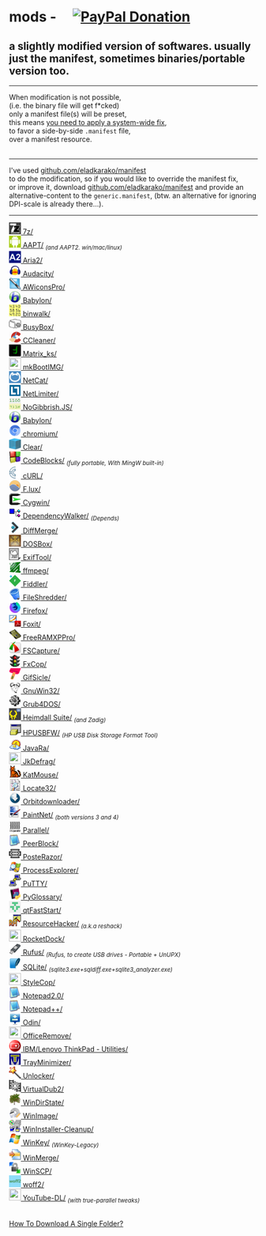 <h1>mods - &nbsp; &nbsp; <a href="https://paypal.me/e1adkarak0" ok><img src="https://www.paypalobjects.com/webstatic/mktg/Logo/pp-logo-100px.png" alt="PayPal Donation" ok></a></h1>
<h2>a slightly modified version of softwares. usually just the manifest, sometimes binaries/portable version too.</h2>

<hr/>

When modification is not possible,<br/>
(i.e. the binary file will get f*cked)<br/>
only a manifest file(s) will be preset,<br/>
this means <a href="https://gist.github.com/eladkarako/d24d5ed3c917ef230b0fc990104f9fe6">you need to apply a system-wide fix</a>,<br/>
to favor a side-by-side <code>.manifest</code> file,<br/>
over a manifest resource.<br/>
<br/>
<hr/>
I've used <a href="https://github.com/eladkarako/manifest/">github.com/eladkarako/manifest</a><br/>
to do the modification, so if you would like to override the manifest fix,<br/>
or improve it, download <a href="https://github.com/eladkarako/manifest/">github.com/eladkarako/manifest</a> and provide an alternative-content to the <code>generic.manifest</code>, (btw. an alternative for ignoring DPI-scale is already there...).

<hr/>

<a href="7z/"                ><img width="24" height="24" alt="" src="7z/resources/icon.gif"                />&nbsp;7z/</a><br/>
<a href="AAPT/"              ><img width="24" height="24" alt="" src="AAPT/resources/icon.png"              />&nbsp;AAPT/</a>  <sub><em>(and AAPT2. win/mac/linux)</em></sub><br/>
<a href="Aria2/"             ><img width="24" height="24" alt="" src="Aria2/resources/icon.png"             />&nbsp;Aria2/</a><br/>
<a href="Audacity/"          ><img width="24" height="24" alt="" src="Audacity/resources/icon.png"          />&nbsp;Audacity/</a><br/>
<a href="AWiconsPro/"        ><img width="24" height="24" alt="" src="AWiconsPro/resources/icon.png"        />&nbsp;AWiconsPro/</a><br/>
<a href="Babylon/"           ><img width="24" height="24" alt="" src="Babylon/resources/icon.png"           />&nbsp;Babylon/</a><br/>
<a href="binwalk/"           ><img width="24" height="24" alt="" src="binwalk/resources/icon.png"           />&nbsp;binwalk/</a><br/>
<a href="BusyBox/"           ><img width="24" height="24" alt="" src="BusyBox/resources/icon.png"           />&nbsp;BusyBox/</a><br/>
<a href="CCleaner/"          ><img width="24" height="24" alt="" src="CCleaner/resources/icon.png"          />&nbsp;CCleaner/</a><br/>
<a href="Matrix_ks/"         ><img width="24" height="24" alt="" src="Matrix_ks/resources/icon.png"         />&nbsp;Matrix_ks/</a><br/>
<a href="mkBootIMG/"         ><img width="24" height="24" alt="" src="mkBootIMG/resources/icon.png"         />&nbsp;mkBootIMG/</a><br/>
<a href="NetCat/"            ><img width="24" height="24" alt="" src="NetCat/resources/icon.png"            />&nbsp;NetCat/</a><br/>
<a href="NetLimiter/"        ><img width="24" height="24" alt="" src="NetLimiter/resources/icon.png"        />&nbsp;NetLimiter/</a><br/>
<a href="NoGibbrish.JS/"     ><img width="24" height="24" alt="" src="NoGibbrish.JS/resources/icon.png"     />&nbsp;NoGibbrish.JS/</a><br/>
<a href="Babylon/"           ><img width="24" height="24" alt="" src="Babylon/resources/icon.png"           />&nbsp;Babylon/</a><br/>
<a href="chromium/"          ><img width="24" height="24" alt="" src="chromium/resources/icon.png"          />&nbsp;chromium/</a><br/>
<a href="Clear/"             ><img width="24" height="24" alt="" src="Clear/resources/icon.png"             />&nbsp;Clear/</a><br/>
<a href="CodeBlocks/"        ><img width="24" height="24" alt="" src="CodeBlocks/resources/icon.png"        />&nbsp;CodeBlocks/</a>  <sub><em>(fully portable, With MingW built-in)</em></sub><br/>
<a href="cURL/"              ><img width="24" height="24" alt="" src="cURL/resources/icon.png"              />&nbsp;cURL/</a><br/>
<a href="F.lux/"             ><img width="24" height="24" alt="" src="F.lux/resources/icon.png"             />&nbsp;F.lux/</a><br/>
<a href="Cygwin/"            ><img width="24" height="24" alt="" src="Cygwin/resources/icon.png"            />&nbsp;Cygwin/</a><br/>
<a href="DependencyWalker/"  ><img width="24" height="24" alt="" src="DependencyWalker/resources/icon.png"  />&nbsp;DependencyWalker/</a>  <sub><em>(Depends)</em></sub><br/>
<a href="DiffMerge/"         ><img width="24" height="24" alt="" src="DiffMerge/resources/icon.png"         />&nbsp;DiffMerge/</a><br/>
<a href="DOSBox/"            ><img width="24" height="24" alt="" src="DOSBox/resources/icon.png"            />&nbsp;DOSBox/</a><br/>
<a href="ExifTool/"          ><img width="24" height="24" alt="" src="ExifTool/resources/icon.png"          />&nbsp;ExifTool/</a><br/>
<a href="ffmpeg/"            ><img width="24" height="24" alt="" src="ffmpeg/resources/icon.png"            />&nbsp;ffmpeg/</a><br/>
<a href="Fiddler/"           ><img width="24" height="24" alt="" src="Fiddler/resources/icon.png"           />&nbsp;Fiddler/</a><br/>
<a href="FileShredder/"      ><img width="24" height="24" alt="" src="FileShredder/resources/icon.png"      />&nbsp;FileShredder/</a><br/>
<a href="Firefox/"           ><img width="24" height="24" alt="" src="Firefox/resources/icon.png"           />&nbsp;Firefox/</a><br/>
<a href="Foxit/"             ><img width="24" height="24" alt="" src="Foxit/resources/icon.png"             />&nbsp;Foxit/</a><br/>
<a href="FreeRAMXPPro/"      ><img width="24" height="24" alt="" src="FreeRAMXPPro/resources/icon.png"      />&nbsp;FreeRAMXPPro/</a><br/>
<a href="FSCapture/"         ><img width="24" height="24" alt="" src="FSCapture/resources/icon.png"         />&nbsp;FSCapture/</a><br/>
<a href="FxCop/"             ><img width="24" height="24" alt="" src="FxCop/resources/icon.png"             />&nbsp;FxCop/</a><br/>
<a href="GifSicle/"          ><img width="24" height="24" alt="" src="GifSicle/resources/icon.png"          />&nbsp;GifSicle/</a><br/>
<a href="GnuWin32/"          ><img width="24" height="24" alt="" src="GnuWin32/resources/icon.png"          />&nbsp;GnuWin32/</a><br/>
<a href="Grub4DOS/"          ><img width="24" height="24" alt="" src="Grub4DOS/resources/icon.png"          />&nbsp;Grub4DOS/</a><br/>
<a href="HeimdallSuite/"     ><img width="24" height="24" alt="" src="HeimdallSuite/resources/icon.png"     />&nbsp;Heimdall Suite/</a> <sub><em>(and Zadig)</em></sub><br/>
<a href="HPUSBFW/"           ><img width="24" height="24" alt="" src="HPUSBFW/resources/icon.png"           />&nbsp;HPUSBFW/</a> <sub><em>(HP USB Disk Storage Format Tool)</em></sub><br/>
<a href="JavaRa/"            ><img width="24" height="24" alt="" src="JavaRa/resources/icon.png"            />&nbsp;JavaRa/</a><br/>
<a href="JkDefrag/"          ><img width="24" height="24" alt="" src="JkDefrag/resources/icon.png"          />&nbsp;JkDefrag/</a><br/>
<a href="KatMouse/"          ><img width="24" height="24" alt="" src="KatMouse/resources/icon.png"          />&nbsp;KatMouse/</a><br/>
<a href="Locate32/"          ><img width="24" height="24" alt="" src="Locate32/resources/icon.png"          />&nbsp;Locate32/</a><br/>
<a href="Orbitdownloader/"   ><img width="24" height="24" alt="" src="Orbitdownloader/resources/icon.png"   />&nbsp;Orbitdownloader/</a><br/>
<a href="PaintNet/"          ><img width="24" height="24" alt="" src="PaintNet/resources/icon.png"          />&nbsp;PaintNet/</a> <sub><em>(both versions 3 and 4)</em></sub><br/>
<a href="Parallel/"          ><img width="24" height="24" alt="" src="Parallel/resources/icon.png"          />&nbsp;Parallel/</a><br/>
<a href="PeerBlock/"         ><img width="24" height="24" alt="" src="PeerBlock/resources/icon.png"         />&nbsp;PeerBlock/</a><br/>
<a href="PosteRazor/"        ><img width="24" height="24" alt="" src="PosteRazor/resources/icon.png"        />&nbsp;PosteRazor/</a><br/>
<a href="ProcessExplorer/"   ><img width="24" height="24" alt="" src="ProcessExplorer/resources/icon.png"   />&nbsp;ProcessExplorer/</a><br/>
<a href="PuTTY/"             ><img width="24" height="24" alt="" src="PuTTY/resources/icon.png"             />&nbsp;PuTTY/</a><br/>
<a href="PyGlossary/"        ><img width="24" height="24" alt="" src="PyGlossary/resources/icon.png"        />&nbsp;PyGlossary/</a><br/>
<a href="qtFastStart/"       ><img width="24" height="24" alt="" src="qtFastStart/resources/icon.png"       />&nbsp;qtFastStart/</a><br/>
<a href="ResourceHacker/"    ><img width="24" height="24" alt="" src="ResourceHacker/resources/icon.png"    />&nbsp;ResourceHacker/</a> <sub><em>(a.k.a reshack)</em></sub><br/>
<a href="RocketDock/"        ><img width="24" height="24" alt="" src="RocketDock/resources/icon.png"        />&nbsp;RocketDock/</a><br/>
<a href="Rufus/"             ><img width="24" height="24" alt="" src="Rufus/resources/icon.png"             />&nbsp;Rufus/</a> <sub><em>(Rufus, to create USB drives - Portable + UnUPX)</em></sub><br/>
<a href="SQLite/"            ><img width="24" height="24" alt="" src="SQLite/resources/icon.png"            />&nbsp;SQLite/</a> <sub><em>(sqlite3.exe+sqldiff.exe+sqlite3_analyzer.exe)</em></sub><br/>
<a href="StyleCop/"          ><img width="24" height="24" alt="" src="StyleCop/resources/icon.png"          />&nbsp;StyleCop/</a><br/>
<a href="Notepad%202.0/"     ><img width="24" height="24" alt="" src="Notepad%202.0/resources/icon.png"     />&nbsp;Notepad2.0/</a><br/>
<a href="Notepad++/"         ><img width="24" height="24" alt="" src="Notepad++/resources/icon.png"         />&nbsp;Notepad++/</a><br/>
<a href="Odin/"              ><img width="24" height="24" alt="" src="Odin/resources/icon.png"              />&nbsp;Odin/</a><br/>
<a href="OfficeRemove/"      ><img width="24" height="24" alt="" src="OfficeRemove/resources/icon.png"      />&nbsp;OfficeRemove/</a><br/>
<a href="ThinkPadUtilities/" ><img width="24" height="24" alt="" src="ThinkPadUtilities/resources/icon.png" />&nbsp;IBM/Lenovo ThinkPad - Utilities/</a><br/>
<a href="TrayMinimizer/"     ><img width="24" height="24" alt="" src="TrayMinimizer/resources/icon.png"     />&nbsp;TrayMinimizer/</a><br/>
<a href="Unlocker/"          ><img width="24" height="24" alt="" src="Unlocker/resources/icon.png"          />&nbsp;Unlocker/</a><br/>
<a href="VirtualDub2/"       ><img width="24" height="24" alt="" src="VirtualDub2/resources/icon.png"       />&nbsp;VirtualDub2/</a><br/>
<a href="WinDirState/"       ><img width="24" height="24" alt="" src="WinDirState/resources/icon.png"       />&nbsp;WinDirState/</a><br/>
<a href="WinImage/"              ><img width="24" height="24" alt="" src="WinImage/resources/icon.png"                  />&nbsp;WinImage/</a><br/>
<a href="WinInstaller-Cleanup/"  ><img width="24" height="24" alt="" src="WinInstaller-Cleanup/resources/icon.png"      />&nbsp;WinInstaller-Cleanup/</a><br/>
<a href="WinKeyLegacy/"          ><img width="24" height="24" alt="" src="WinKeyLegacy/resources/icon.png"              />&nbsp;WinKey/</a> <sub><em>(WinKey-Legacy)</em></sub><br/>
<a href="WinMerge/"              ><img width="24" height="24" alt="" src="WinMerge/resources/icon.png"                  />&nbsp;WinMerge/</a></a><br/>
<a href="WinSCP/"                ><img width="24" height="24" alt="" src="WinSCP/resources/icon.png"                    />&nbsp;WinSCP/</a><br/>
<a href="woff2/"                 ><img width="24" height="24" alt="" src="woff2/resources/icon.png"                     />&nbsp;woff2/</a><br/>
<a href="YouTube-DL/"            ><img width="24" height="24" alt="" src="YouTube-DL/resources/icon.png"                />&nbsp;YouTube-DL/</a>  <sub><em>(with true-parallel tweaks)</em></sub><br/>


<br/>
<a href="https://github.com/eladkarako/partial-download-github-repository">How To Download A Single Folder?</a>
